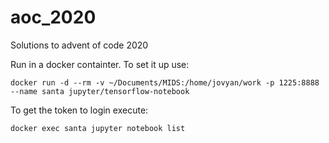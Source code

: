 # aoc_2020
Solutions to advent of code 2020

Run in a docker containter. To set it up use:

```shell
docker run -d --rm -v ~/Documents/MIDS:/home/jovyan/work -p 1225:8888 --name santa jupyter/tensorflow-notebook
```

To get the token to login execute:

```shell
docker exec santa jupyter notebook list
```
